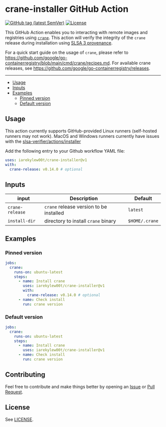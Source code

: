 # crane-installer GitHub Action

[![GitHub tag (latest SemVer)](https://img.shields.io/github/v/tag/IAreKyleW00t/crane-installer?label=version)](https://github.com/IAreKyleW00t/crane-installer/tags)
[![License](https://img.shields.io/github/license/IAreKyleW00t/crane-installer)](https://github.com/IAreKyleW00t/crane-installer/blob/main/LICENSE)

This GitHub Action enables you to interacting with remote images and registries using [`crane`](https://github.com/google/go-containerregistry/tree/main/cmd/crane). This action will verify the integrity of the `crane` release during installation using [SLSA 3 provenance](https://slsa.dev/).

For a quick start guide on the usage of `crane`, please refer to https://github.com/google/go-containerregistry/blob/main/cmd/crane/recipes.md. For available crane releases, see https://github.com/google/go-containerregistry/releases.

---

- [Usage](#usage)
- [Inputs](#inputs)
- [Examples](#examples)
  - [Pinned version](#pinned-version)
  - [Default version](#pinned-version)

## Usage

This action currently supports GitHub-provided Linux runners (self-hosted runners may not work). MacOS and Windows runners currently have issues with the [slsa-verifier/actions/installer](https://github.com/slsa-framework/slsa-verifier/tree/main/actions/installer)

Add the following entry to your Github workflow YAML file:

```yaml
uses: iarekylew00t/crane-installer@v1
with:
  crane-release: v0.14.0 # optional
```

## Inputs

| input           | Description                             | Default        |
| --------------- | --------------------------------------- | -------------- |
| `crane-release` | `crane` release version to be installed | `latest`       |
| `install-dir`   | directory to install `crane` binary     | `$HOME/.crane` |

## Examples

### Pinned version

```yaml
jobs:
  crane:
    runs-on: ubuntu-latest
    steps:
      - name: Install crane
        uses: iarekylew00t/crane-installer@v1
        with:
          crane-release: v0.14.0 # optional
      - name: Check install
        run: crane version
```

### Default version

```yaml
jobs:
  crane:
    runs-on: ubuntu-latest
    steps:
      - name: Install crane
        uses: iarekylew00t/crane-installer@v1
      - name: Check install
        run: crane version
```

## Contributing

Feel free to contribute and make things better by opening an [Issue](https://github.com/IAreKyleW00t/crane-installer/issues) or [Pull Request](https://github.com/IAreKyleW00t/crane-installer/pulls).

## License

See [LICENSE](https://github.com/IAreKyleW00t/crane-installer/blob/main/LICENSE).
